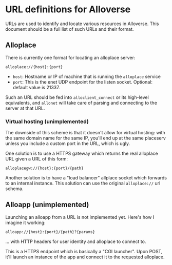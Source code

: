 # URL definitions for Alloverse

URLs are used to identify and locate various resources in Alloverse. This document should be a full list of such URLs and their format.

## Alloplace

There is currently one format for locating an alloplace server:

`alloplace://{host}:{port}`

* `host`: Hostname or IP of machine that is running the `alloplace` service
* `port`: This is the enet UDP endpoint for the listen socket. Optional: default value is 21337.

Such an URL should be fed into `alloclient_connect` or its high-level equivalents, and `allonet` will take care
of parsing and connecting to the server at that URL.

### Virtual hosting (unimplemented)

The downside of this scheme is that it doesn't allow for virtual hosting: with the same domain name for the same
IP, you'll end up at the same placeserv unless you include a custom port in the URL, which is ugly.

One solution is to use a HTTPS gateway which returns the real alloplace URL given a URL of this form:

`alloplacegw://{host}:{port}/{path}`

Another solution is to have a "load balancer" allplace socket which forwards to an internal instance. This
solution can use the original `alloplace://` url schema.


## Alloapp (unimplemented)

Launching an alloapp from a URL is not implemented yet. Here's how I imagine it working:

`alloapp://{host}:{port}/{path}?{params}`

... with HTTP headers for user identity and alloplace to connect to.

This is a HTTPS endpoint which is basically a "CGI launcher". Upon POST, it'll launch an instance of
the app and connect it to the requested alloplace.

